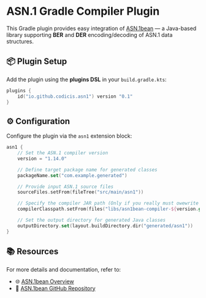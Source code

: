 # ASN.1 Gradle Compiler Plugin

This Gradle plugin provides easy integration of [ASN.1bean](https://github.com/beanit/asn1bean) — a Java-based library supporting **BER** and **DER** encoding/decoding of ASN.1 data structures.

## 📦 Plugin Setup

Add the plugin using the **plugins DSL** in your `build.gradle.kts`:

```kotlin
plugins {
    id("io.github.codicis.asn1") version "0.1"
}
```

## ⚙️ Configuration

Configure the plugin via the `asn1` extension block:

```kotlin
asn1 {
    // Set the ASN.1 compiler version
    version = "1.14.0"

    // Define target package name for generated classes
    packageName.set("com.example.generated")

    // Provide input ASN.1 source files
    sourceFiles.setFrom(fileTree("src/main/asn1"))

    // Specify the compiler JAR path (Only if you really must owewrite default)
    compilerClasspath.setFrom(files("libs/asn1bean-compiler-${version.get()}.jar"))

    // Set the output directory for generated Java classes
    outputDirectory.set(layout.buildDirectory.dir("generated/asn1"))
}
```

## 📚 Resources

For more details and documentation, refer to:

- 🌐 [ASN.1bean Overview](https://www.beanit.com/asn1/)
- 🧩 [ASN.1bean GitHub Repository](https://github.com/beanit/asn1bean)
